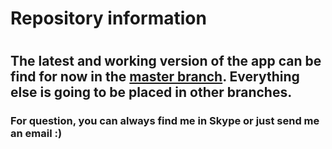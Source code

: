 # **Repository information** #
#    
## The latest and working version of the app can be find for now in the [master branch](https://github.com/argos-research/android-Controller/tree/master). Everything else is going to be placed in other branches. ##

### For question, you can always find me in Skype or just send me an email :) ###

